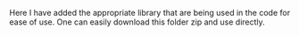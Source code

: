 Here I have added the appropriate library that are being used in the code for ease of use.
One can easily download this folder zip and use directly.

